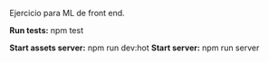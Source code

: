 Ejercicio para ML de front end.

**Run tests:** npm test

**Start assets server:** npm run dev:hot
**Start server:** npm run server
